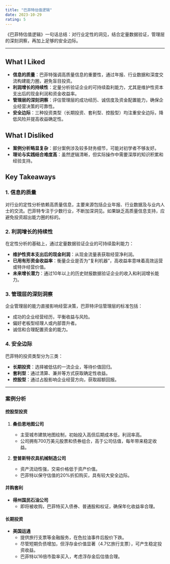 ```yaml
---
title: "巴菲特估值逻辑"
date: 2023-10-29
rating: 5
---
```


《巴菲特估值逻辑》一句话总结：对行业定性的洞见，结合定量数据验证，管理层的深刻洞察，再加上足够的安全边际。

<!--more-->

---

## What I Liked

- **信息的质量**：巴菲特强调高质量信息的重要性，通过年报、行业数据和深度交流构建能力圈，避免盲目投资。
- **利润增长的持续性**：定量分析验证企业的可持续盈利能力，尤其是维护性资本支出后的现金利润和资金收益率。
- **管理层的深刻洞察**：评估管理层的成功经历、诚信度及资金配置能力，确保企业经营决策的可靠性。
- **安全边际**：三种投资类型（长期投资、套利型、控股型）均注重安全边际，降低风险并提高收益确定性。

## What I Disliked

- **案例分析略显复杂**：部分案例涉及较多财务细节，可能对初学者不够友好。
- **理论与实践结合难度高**：虽然逻辑清晰，但实际操作中需要深厚的知识积累和经验支持。

## Key Takeaways 

### 1. 信息的质量
对行业的定性分析依赖高质量信息，主要来源包括企业年报、行业数据及与业内人士的交流。巴菲特专注于少数行业，不断加深洞见。如果缺乏高质量信息支持，应避免投资超出能力圈的标的。

### 2. 利润增长的持续性
在定性分析的基础上，通过定量数据验证企业的可持续盈利能力：
- **维护性资本支出后的现金利润**：从现金流量表获取经营净利润。
- **已用有形资金收益率**：衡量企业是否为“复利机器”，高收益率意味着高效运营或特许经营价值。
- **未来增长潜力**：通过10年以上的历史财报数据验证企业的收入和利润增长能力。

### 3. 管理层的深刻洞察
企业管理层的能力直接影响经营决策，巴菲特评估管理层的标准包括：
- 成功的企业经营经历，平衡收益与风险。
- 偏好老板型经理人或内部晋升者。
- 诚信和合理配置资金的能力。

### 4. 安全边际
巴菲特的投资类型分为三类：
- **长期投资**：选择被低估的一流企业，等待价值回归。
- **套利型**：通过清算、兼并等方式获取确定性收益。
- **控股型**：通过占股影响企业经营方向，获取超额回报。

---

### 案例分析

#### 控股型投资
1. **桑伯恩地图公司**
   - 主营城市建筑地图绘制，初始投入高但后期成本低，利润率高。
   - 公司拥有700万美元股票和债券组合，高于公司估值，每年带来稳定收益。

2. **登普斯特农具机械制造公司**
   - 资产流动性强，交易价格低于资产价值。
   - 巴菲特以保守估值的20%折扣购买，具有较大安全边际。

#### 并购套利
- **得州国民石油公司**
  - 即将被收购，巴菲特买入债券、普通股和权证，确保年化收益率合理。

#### 长期投资
- **美国运通**
  - 提供旅行支票等金融服务，在色拉油事件后股价下跌。
  - 尽管短期负债增加，但浮存金价值显著（4.7亿旅行支票），可产生稳定投资收益。
  - 巴菲特以16倍市盈率买入，考虑浮存金后估值合理。